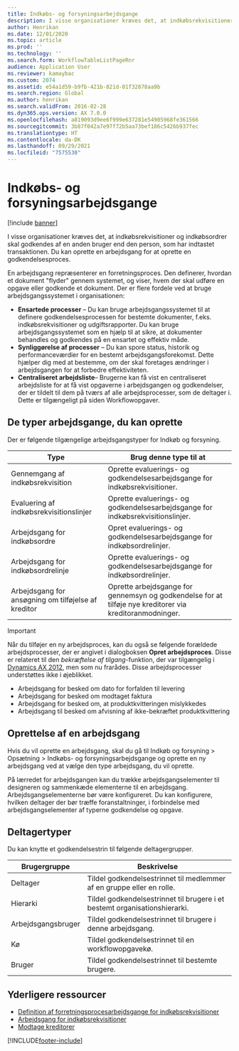```yaml
---
title: Indkøbs- og forsyningsarbejdsgange
description: I visse organisationer kræves det, at indkøbsrekvisitioner og indkøbsordrer skal godkendes af en anden bruger end den person, som har indtastet transaktionen. Du kan oprette en arbejdsgang for at oprette en godkendelsesproces.
author: Henrikan
ms.date: 12/01/2020
ms.topic: article
ms.prod: ''
ms.technology: ''
ms.search.form: WorkflowTableListPageRnr
audience: Application User
ms.reviewer: kamaybac
ms.custom: 2074
ms.assetid: e54a1d59-b9fb-421b-821d-01f32878aa9b
ms.search.region: Global
ms.author: henrikan
ms.search.validFrom: 2016-02-28
ms.dyn365.ops.version: AX 7.0.0
ms.openlocfilehash: a819093d9ee6f999e637281e54905968fe361566
ms.sourcegitcommit: 3b87f042a7e97f72b5aa73bef186c5426b937fec
ms.translationtype: HT
ms.contentlocale: da-DK
ms.lasthandoff: 09/29/2021
ms.locfileid: "7575530"
---
```

# <a name="procurement-and-sourcing-workflows"></a>Indkøbs- og forsyningsarbejdsgange

[!include [banner](../includes/banner.md)]

I visse organisationer kræves det, at indkøbsrekvisitioner og indkøbsordrer skal godkendes af en anden bruger end den person, som har indtastet transaktionen. Du kan oprette en arbejdsgang for at oprette en godkendelsesproces.

En arbejdsgang repræsenterer en forretningsproces. Den definerer, hvordan et dokument "flyder" gennem systemet, og viser, hvem der skal udføre en opgave eller godkende et dokument. Der er flere fordele ved at bruge arbejdsgangssystemet i organisationen:

- **Ensartede processer** – Du kan bruge arbejdsgangssystemet til at definere godkendelsesprocessen for bestemte dokumenter, f.eks. indkøbsrekvisitioner og udgiftsrapporter. Du kan bruge arbejdsgangssystemet som en hjælp til at sikre, at dokumenter behandles og godkendes på en ensartet og effektiv måde.
- **Synliggørelse af processer** – Du kan spore status, historik og performanceværdier for en bestemt arbejdsgangsforekomst. Dette hjælper dig med at bestemme, om der skal foretages ændringer i arbejdsgangen for at forbedre effektiviteten.
- **Centraliseret arbejdsliste**– Brugerne kan få vist en centraliseret arbejdsliste for at få vist opgaverne i arbejdsgangen og godkendelser, der er tildelt til dem på tværs af alle arbejdsprocesser, som de deltager i. Dette er tilgængeligt på siden Workflowopgaver.

## <a name="the-types-of-workflows-that-you-can-create"></a>De typer arbejdsgange, du kan oprette

Der er følgende tilgængelige arbejdsgangstyper for Indkøb og forsyning.

| Type | Brug denne type til at |
|---|---|
| Gennemgang af indkøbsrekvisition | Oprette evaluerings- og godkendelsesarbejdsgange for indkøbsrekvisitioner. |
| Evaluering af indkøbsrekvisitionslinjer | Oprette evaluerings- og godkendelsesarbejdsgange for indkøbsrekvisitionslinjer. |
| Arbejdsgang for indkøbsordre | Opret evaluerings- og godkendelsesarbejdsgange for indkøbsordrelinjer. |
| Arbejdsgang for indkøbsordrelinje | Oprette evaluerings- og godkendelsesarbejdsgange for indkøbsordrelinjer. |
| Arbejdsgang for ansøgning om tilføjelse af kreditor | Oprette arbejdsgange for gennemsyn og godkendelse for at tilføje nye kreditorer via kreditoranmodninger. |

> [!IMPORTANT]
> Når du tilføjer en ny arbejdsproces, kan du også se følgende forældede arbejdsprocesser, der er angivet i dialogboksen **Opret arbejdsproces**. Disse er relateret til den *bekræftelse af tilgang*-funktion, der var tilgængelig i [Dynamics AX 2012](/dynamicsax-2012/appuser-itpro/set-up-procurement-and-sourcing-workflows), men som nu frarådes. Disse arbejdsprocesser understøttes ikke i øjeblikket.
> 
> - Arbejdsgang for besked om dato for forfalden til levering
> - Arbejdsgang for besked om modtaget faktura
> - Arbejdsgang for besked om, at produktkvitteringen mislykkedes
> - Arbejdsgang til besked om afvisning af ikke-bekræftet produktkvittering

## <a name="creating-a-workflow"></a>Oprettelse af en arbejdsgang

Hvis du vil oprette en arbejdsgang, skal du gå til Indkøb og forsyning &gt; Opsætning &gt; Indkøbs- og forsyningsarbejdsgange og oprette en ny arbejdsgang ved at vælge den type arbejdsgang, du vil oprette. 

På lærredet for arbejdsgangen kan du trække arbejdsgangselementer til designeren og sammenkæde elementerne til en arbejdsgang. Arbejdsgangselementerne bør være konfigureret. Du kan konfigurere, hvilken deltager der bør træffe foranstaltninger, i forbindelse med arbejdsgangselementer af typerne godkendelse og opgave.

## <a name="types-of-participants"></a>Deltagertyper

Du kan knytte et godkendelsestrin til følgende deltagergrupper.

| Brugergruppe | Beskrivelse |
|---|---|
| Deltager | Tildel godkendelsestrinnet til medlemmer af en gruppe eller en rolle. |
| Hierarki | Tildel godkendelsestrinnet til brugere i et bestemt organisationshierarki. |
| Arbejdsgangsbruger | Tildel godkendelsestrinnet til brugere i denne arbejdsgang. |
| Kø | Tildel godkendelsestrinnet til en workflowopgavekø. |
| Bruger | Tildel godkendelsestrinnet til bestemte brugere. |

## <a name="additional-resources"></a>Yderligere ressourcer

- [Definition af forretningsprocesarbejdsgange for indkøbsrekvisitioner](https://www.microsoft.com/download/details.aspx?id=101821)
- [Arbejdsgang for indkøbsrekvisitioner](purchase-requisitions-workflow.md)
- [Modtage kreditorer](vendor-onboarding.md)


[!INCLUDE[footer-include](../../includes/footer-banner.md)]